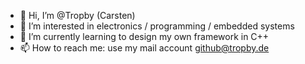 - 👋 Hi, I’m @Tropby (Carsten)
- 👀 I’m interested in electronics / programming / embedded systems
- 🌱 I’m currently learning to design my own framework in C++
- 📫 How to reach me: use my mail account github@tropby.de

<!---
Tropby/Tropby is a ✨ special ✨ repository because its `README.md` (this file) appears on your GitHub profile.
You can click the Preview link to take a look at your changes.
--->
